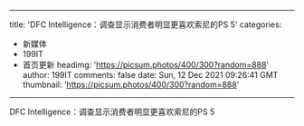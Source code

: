 
---
title: 'DFC Intelligence：调查显示消费者明显更喜欢索尼的PS 5'
categories: 
 - 新媒体
 - 199IT
 - 首页更新
headimg: 'https://picsum.photos/400/300?random=888'
author: 199IT
comments: false
date: Sun, 12 Dec 2021 09:26:41 GMT
thumbnail: 'https://picsum.photos/400/300?random=888'
---

<div>   
DFC Intelligence：调查显示消费者明显更喜欢索尼的PS 5  
</div>
            